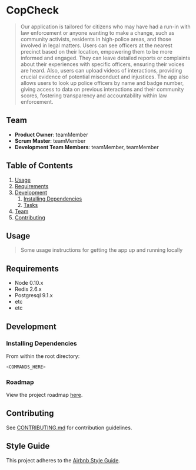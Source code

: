 # CopCheck

> Our application is tailored for citizens who may have had a run-in with law enforcement or anyone wanting to make a change, such as community activists, residents in high-police areas, and those involved in legal matters. Users can see officers at the nearest precinct based on their location, empowering them to be more informed and engaged. They can leave detailed reports or complaints about their experiences with specific officers, ensuring their voices are heard. Also, users can upload videos of interactions, providing crucial evidence of potential misconduct and injustices. The app also allows users to look up police officers by name and badge number, giving access to data on previous interactions and their community scores, fostering transparency and accountability within law enforcement.


## Team

  - __Product Owner__: teamMember
  - __Scrum Master__: teamMember
  - __Development Team Members__: teamMember, teamMember

## Table of Contents

1. [Usage](#Usage)
1. [Requirements](#requirements)
1. [Development](#development)
    1. [Installing Dependencies](#installing-dependencies)
    1. [Tasks](#tasks)
1. [Team](#team)
1. [Contributing](#contributing)

## Usage

> Some usage instructions for getting the app up and running locally

## Requirements

- Node 0.10.x
- Redis 2.6.x
- Postgresql 9.1.x
- etc
- etc

## Development

### Installing Dependencies

From within the root directory:

```sh
<COMMANDS_HERE>
```

### Roadmap

View the project roadmap [here](LINK_TO_PROJECTS_TAB).


## Contributing

See [CONTRIBUTING.md](CONTRIBUTING.md) for contribution guidelines.


## Style Guide

This project adheres to the [Airbnb Style Guide](https://github.com/airbnb/javascript).
